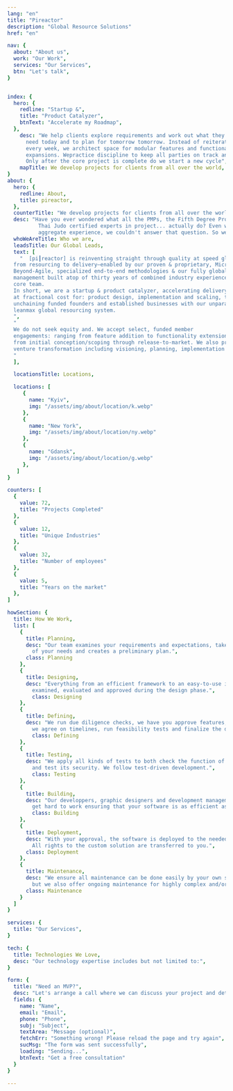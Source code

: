 ```yaml
---
lang: "en"
title: "Pireactor"
description: "Global Resource Solutions"
href: "en"

nav: {
  about: "About us",
  work: "Our Work",
  services: "Our Services",
  btn: "Let's talk",
}


index: {
  hero: {
    redline: "Startup &",
    title: "Product Catalyzer",
    btnText: "Accelerate my Roadmap",
  },
    desc: "We help clients explore requirements and work out what they really
      need today and to plan for tomorrow tomorrow. Instead of reiterating
      every week, we architect space for modular features and functionality
      expansions. Wepractice discipline to keep all parties on track and avoid scope creep.
      Only after the core project is complete do we start a new cycle",
    mapTitle: We develop projects for clients from all over the world,
}
about: {
  hero: {
    redline: About,
    title: pireactor,
  },
  counterTitle: "We develop projects for clients from all over the world",
  desc: "Have you ever wondered what all the PMPs, the Fifth Degree Process Kata
          Thai Judo certified experts in project... actually do? Even with decades of
          aggregate experience, we couldn't answer that question. So we made a better way.",
  whoWeAreTitle: Who we are,
  leadsTitle: Our Global Leads,
  text: [
    "  [pi┃reactor] is reinventing straight through quality at speed global solutions
  from resourcing to delivery—enabled by our proven & proprietary, Micro-Agile to
  Beyond-Agile, specialized end-to-end methodologies & our fully global talent
  management built atop of thirty years of combined industry experience across our
  core team.
  In short, we are a startup & product catalyzer, accelerating delivery of top quality
  at fractional cost for: product design, implementation and scaling, thereby
  unchaining funded founders and established businesses with our unparalleled
  leanmax global resourcing system.
  ",
  "
  We do not seek equity and. We accept select, funded member
  engagements: ranging from feature addition to functionality extension to full product development,
  from initial conception/scoping through release-to-market. We also provide
  venture transformation including visioning, planning, implementation and handoff.
  "
  ],

  locationsTitle: Locations,

  locations: [
     {
       name: "Kyiv",
       img: "/assets/img/about/location/k.webp"
     },
     {
       name: "New York",
       img: "/assets/img/about/location/ny.webp"
     },
     {
       name: "Gdansk",
       img: "/assets/img/about/location/g.webp"
     },
   ]
}

counters: [
  {
    value: 72,
    title: "Projects Completed" 
  },
  {
    value: 12,
    title: "Unique Industries" 
  },
  {
    value: 32,
    title: "Number of employees" 
  },
  {
    value: 5,
    title: "Years on the market" 
  },
]

howSection: {
  title: How We Work,
  list: [
    {
      title: Planning,
      desc: "Our team examines your requirements and expectations, takes account
        of your needs and creates a preliminary plan.",
      class: Planning
    },
    {
      title: Designing,
      desc: "Everything from an efficient framework to an easy-to-use interface is drawn up,
        examined, evaluated and approved during the design phase.",
        class: Designing
    },
    {
      title: Defining,
      desc: "We run due diligence checks, we have you approve features,
        we agree on timelines, run feasibility tests and finalize the design.",
        class: Defining
    },
    {
      title: Testing,
      desc: "We apply all kinds of tests to both check the function of the software
        and test its security. We follow test-driven development.",
        class: Testing
    },
    {
      title: Building,
      desc: "Our developpers, graphic designers and development management team
        get hard to work ensuring that your software is as efficient as possible.",
        class: Building
    },
    {
      title: Deployment,
      desc: "With your approval, the software is deployed to the needed environment.
        All rights to the custom solution are transferred to you.",
      class: Deployment
    },
    {
      title: Maintenance,
      desc: "We ensure all maintenance can be done easily by your own staff,
        but we also offer ongoing maintenance for highly complex and/or larger projects.",
      class: Maintenance
    }
  ]
}

services: {
  title: "Our Services",
}

tech: {
  title: Technologies We Love,
  desc: "Our technology expertise includes but not limited to:",
}

form: {
  title: "Need an MVP?",
  desc: "Let's arrange a call where we can discuss your project and determine if you're a good fit.",
  fields: {
    name: "Name",
    email: "Email",
    phone: "Phone",
    subj: "Subject",
    textArea: "Message (optional)",
    fetchErr: "Something wrong! Please reload the page and try again",
    sucMsg: "The form was sent successfully",
    loading: "Sending...",
    btnText: "Get a free consultation"
  }
}

---
```


